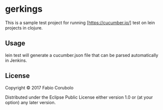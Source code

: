 # gerkings

This is a sample test project for running [https://cucumber.io/] test on lein projects in clojure. 

## Usage

lein test will generate a cucumber.json file that can be parsed automatically in Jenkins. 

## License

Copyright © 2017 Fabio Corubolo

Distributed under the Eclipse Public License either version 1.0 or (at
your option) any later version.

